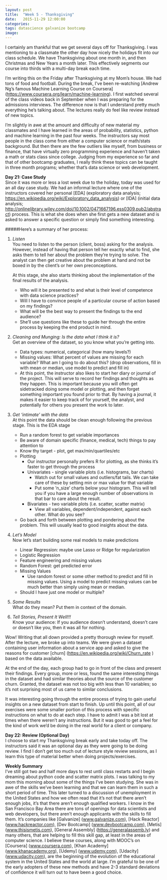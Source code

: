 ```yaml
---
layout: post
title:  "Week 5 - Thanksgiving"
date:   2015-11-29 12:00:00
categories:
tags: datascience galvanize bootcamp
image:
---
```


I certainly am thankful that we get several days off for Thanksgiving. I was mentioning to a classmate the other day how nicely the holidays fit into our class schedule. We have Thanksgiving about one month in, and then Christmas and New Years a month later. This effectively segments our course into thirds with a multi-day break each time.

I’m writing this on the Friday after Thanksgiving at my Mom’s house. We had tons of food and football. During the break, I’ve been re-watching [Andrew Ng’s famous Machine Learning Course on Coursera] (https://www.coursera.org/learn/machine-learning). I first watched several of the class videos back in September when I was preparing for the admissions interviews. The difference now is that I understand pretty much everything he’s talking about. The lectures really do feel like review instead of new topics.

I’m slightly in awe at the amount and difficulty of new material my classmates and I have learned in the areas of probability, statistics, python and machine learning in the past four weeks. The instructors say most people in the class come from either a computer science or math/stats background. But then there are the few outliers like myself, from business or finance, that have virtually zero programming experience and haven’t taken a math or stats class since college. Judging from my experience so far and that of other bootcamp graduates, I really think these topics can be taught in three month programs; whether that’s data science or web development.

**Day 21: Case Study**  
Since it was more or less a lost week due to the holiday, today was used for an all day case study. We had an informal lecture where one of the instructors covered her personal [EDA] (exploratory data analysis; https://en.wikipedia.org/wiki/Exploratory_data_analysis) or [IDA] (initial data analysis; http://onlinelibrary.wiley.com/doi/10.1002/0471667196.ess0309.pub2/abstract) process. This is what she does when she first gets a new dataset and is asked to answer a specific question or simply find something interesting.

#####Here’s a summary of her process:
1. *Listen*  
You need to listen to the person (client, boss) asking for the analysis. However, instead of having that person tell her exactly what to find, she asks them to tell her about the problem they’re trying to solve. The analyst can then get creative about the problem at hand and not be boxed in by the client’s or her own preconceptions.

	At this stage, she also starts thinking about the implementation of the final results of the analysis.
	* Who will it be presented to and what is their level of competence with data science practices?
	* Will I have to convince people of a particular course of action based on my findings?
	* What will be the best way to present the findings to the end audience?
	* She’ll use questions like these to guide her through the entire process by keeping the end product in mind.
2. *Cleaning and Munging: Is the data what I think it is?*  
Get an overview of the dataset, so you know what you’re getting into.
	* Data types: numerical, categorical (how many levels?)
	* Missing values: What percent of values are missing for each variable? What am I going to do about this? (drop observations, fill in with mean or median, use model to predict and fill in)
	* At this point, the instructor also likes to start her diary or journal of the project. This will serve to record her findings and thoughts as they happen. This is important because you will often get sidetracked doing some model or plotting, and then forget something important you found prior to that. By having a journal, it makes it easier to keep track of for yourself, the analyst, and potentially for others you present the work to later.
3. *Get ‘intimate’ with the data*  
At this point the data should be clean enough following the previous stage. This is the EDA stage
	* Run a random forest to get variable importances
	* Be aware of domain specific (finance, medical, tech) things to pay attention to
	* Know thy target - plot, get max/min/quartiles/etc
	* Plotting
		* Our instructor personally prefers R for plotting, as she thinks it’s faster to get through the process
		* Univariates - single variable plots (i.e. histograms, bar charts)
			* Watch out for small values and outliers/fat tails. We can take care of these by setting min or max value for that variable
			* Put some ’n_size’ charts below your histogram. This will tell you if you have a large enough number of observations in that bar to care about the result.
		* Bivariates - two variable plots (i.e. scatter, scatter matrix)
			* View all variables, dependent/independent, against each other. What do you see?
	* Go back and forth between plotting and pondering about the problem. This will usually lead to good insights about the data.
4. *Let’s Model*  
Now let’s start building some real models to make predictions
	* Linear Regression: maybe use Lasso or Ridge for regularization
	* Logistic Regression
	* Feature engineering and missing values
	* Random Forest: get predicted error
	* Missing Values
		* Use random forest or some other method to predict and fill in missing values. Using a model to predict missing values can be much better than simply using mean or median.
	* Should I have just one model or multiple?
5. *Some Results*  
What do they mean? Put them in context of the domain.
6. *Tell Stories, Present It Well!!!*  
Know your audience: If you audience doesn’t understand, doesn’t care or doesn’t like you, then it was all for nothing.

Wow! Writing that all down provided a pretty thorough review for myself. After the lecture, we broke up into teams. We were given a dataset containing user information about a service app and asked to give the reasons for customer [churn] (https://en.wikipedia.org/wiki/Churn_rate ) based on the data available.

At the end of the day, each group had to go in front of the class and present their findings. Every group, more or less, found the same interesting things in the dataset and had similar theories about the source of the customer churn. Granted, the dataset was not too big with less than 10 variables; so it’s not surprising most of us came to similar conclusions.

It was interesting going through the entire process of trying to gain useful insights on a new dataset from start to finish. Up until this point, all of our exercises were some smaller portion of this process with specific instructions on what to do at each step. I have to admit I was a bit lost at times when there weren’t any instructions. But it was good to get a feel for the kind of work we’d be doing in the real world for a client or company.

**Day 22: Review (Optional Day)**  
I choose to start my Thanksgiving break early and take today off. The instructors said it was an optional day as they were going to be doing review. I find I don’t get too much out of lecture style review sessions, as I learn this type of material better when doing projects/exercises.

**Weekly Summary**  
I’ve still got two and half more days to rest until class restarts and I begin dreaming about python code and scatter matrix plots. I was talking to my mom this morning about some of the things I’ve been studying. She was in awe of the skills we’ve been learning and that we can learn them in such a short period of time. This later turned to a discussion of unemployment in the United States and how we often read that it’s not that there aren’t enough jobs, it’s that there aren’t enough qualified workers. I know in the San Francisco Bay Area there are tons of openings for data scientists and web developers, but there aren’t enough applicants with the skills to fill them. It’s companies like [Galvanize] (www.galvanize.com), [Hack Reactor] (www.hackreactor.com), [Dev Bootcamp] (www.devbootcamp.com), [Metis] (www.thisismetis.com), [General Assembly] (https://generalassemb.ly) and many others, that are helping to fill this skill gap, at least in the areas of computer science. I believe these courses, along with MOOC’s on [Coursera] (www.coursera.com), [Khan Academy] (www.khanacademy.org), [Udemy] (www.udemy.com), [Udacity] (www.udacity.com), are the beginning of the evolution of the educational system in the United States and the world at large. I’m grateful to be one of the early adopters of these new methods and have 2-3 standard deviations of confidence it will turn out to have been a good choice.